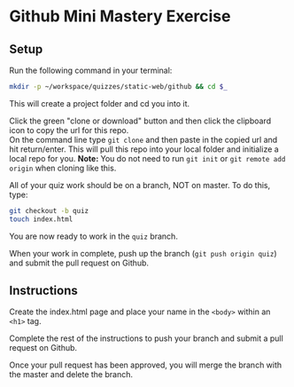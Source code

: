 # Github Mini Mastery Exercise

## Setup

Run the following command in your terminal:

```bash
mkdir -p ~/workspace/quizzes/static-web/github && cd $_
```

This will create a project folder and cd you into it. 

Click the green "clone or download" button and then click the clipboard icon to copy the url for this repo.  
On the command line type `git clone` and then paste in the copied url and hit return/enter. This will pull this repo into your local folder and initialize a local repo for you. **Note:** You do not need to run `git init` or `git remote add origin` when cloning like this.

All of your quiz work should be on a branch, NOT on master. To do this, type:

```bash
git checkout -b quiz
touch index.html
```

You are now ready to work in the `quiz` branch.

When your work in complete, push up the branch (`git push origin quiz`) and submit the pull request on Github.

## Instructions

Create the index.html page and place your name in the `<body>` within an `<h1>` tag.

Complete the rest of the instructions to push your branch and submit a pull request on Github.

Once your pull request has been approved, you will merge the branch with the master and delete the branch.
